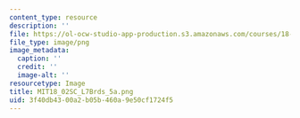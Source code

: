 ```yaml
---
content_type: resource
description: ''
file: https://ol-ocw-studio-app-production.s3.amazonaws.com/courses/18-02sc-multivariable-calculus-fall-2010/3f40db4300a2b05b460a9e50cf1724f5_MIT18_02SC_L7Brds_5a.png
file_type: image/png
image_metadata:
  caption: ''
  credit: ''
  image-alt: ''
resourcetype: Image
title: MIT18_02SC_L7Brds_5a.png
uid: 3f40db43-00a2-b05b-460a-9e50cf1724f5
---
```

